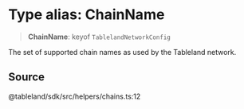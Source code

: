 # Type alias: ChainName

> **ChainName**: keyof `TablelandNetworkConfig`

The set of supported chain names as used by the Tableland network.

## Source

@tableland/sdk/src/helpers/chains.ts:12
